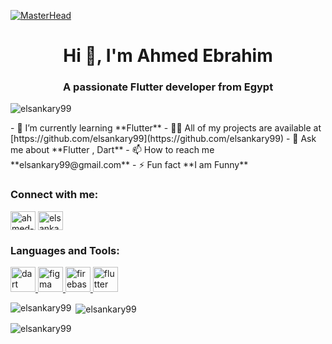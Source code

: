 [![MasterHead](https://camo.githubusercontent.com/c1dcb74cc1c1835b1d716f5051499a2814c683c806b15f04b0eba492863703e9/68747470733a2f2f63646e2e6472696262626c652e636f6d2f75736572732f3733303730332f73637265656e73686f74732f363538313234332f6176656e746f2e676966)](https://rishavchanda.io)
<h1 align="center">Hi 👋, I'm Ahmed Ebrahim</h1>
<h3 align="center">A passionate Flutter developer from Egypt</h3>
<p align="left"> <img src="https://komarev.com/ghpvc/?username=elsankary99&label=Profile%20views&color=0e75b6&style=flat" alt="elsankary99" /> </p>
- 🌱 I’m currently learning **Flutter**
- 👨‍💻 All of my projects are available at [https://github.com/elsankary99](https://github.com/elsankary99)
- 💬 Ask me about **Flutter , Dart**
- 📫 How to reach me **elsankary99@gmail.com**
- ⚡ Fun fact **I am Funny**
<h3 align="left">Connect with me:</h3>
<p align="left">
<a href="https://linkedin.com/in/ahmed-ebrahim-bbb968262" target="blank"><img align="center" src="https://raw.githubusercontent.com/rahuldkjain/github-profile-readme-generator/master/src/images/icons/Social/linked-in-alt.svg" alt="ahmed-ebrahim-bbb968262" height="30" width="40" /></a>
<a href="https://fb.com/elsankary99" target="blank"><img align="center" src="https://raw.githubusercontent.com/rahuldkjain/github-profile-readme-generator/master/src/images/icons/Social/facebook.svg" alt="elsankary99" height="30" width="40" /></a>
</p>
<h3 align="left">Languages and Tools:</h3>
<p align="left"> <a href="https://dart.dev" target="_blank" rel="noreferrer"> <img src="https://www.vectorlogo.zone/logos/dartlang/dartlang-icon.svg" alt="dart" width="40" height="40"/> </a> <a href="https://www.figma.com/" target="_blank" rel="noreferrer"> <img src="https://www.vectorlogo.zone/logos/figma/figma-icon.svg" alt="figma" width="40" height="40"/> </a> <a href="https://firebase.google.com/" target="_blank" rel="noreferrer"> <img src="https://www.vectorlogo.zone/logos/firebase/firebase-icon.svg" alt="firebase" width="40" height="40"/> </a> <a href="https://flutter.dev" target="_blank" rel="noreferrer"> <img src="https://www.vectorlogo.zone/logos/flutterio/flutterio-icon.svg" alt="flutter" width="40" height="40"/> </a> </p>
<p><img align="left" src="https://github-readme-stats.vercel.app/api/top-langs?username=elsankary99&theme=dark&show_icons=true&locale=en&layout=compact" alt="elsankary99" /></p>
<p>&nbsp;<img align="center" src="https://github-readme-stats.vercel.app/api?username=elsankary99&theme=dark&show_icons=true&locale=en" alt="elsankary99" /></p>
<p><img align="center" src="https://github-readme-streak-stats.herokuapp.com/?&theme=dark&user=elsankary99&" alt="elsankary99" /></p>
